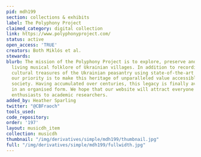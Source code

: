 ```yaml
---
pid: mdh199
section: collections & exhibits
label: The Polyphony Project
claimed_category: digital collection
link: https://www.polyphonyproject.com/
status: active
open_access: 'TRUE'
creators: Both Miklós et al.
stewards:
blurb: The mission of the Polyphony Project is to explore, preserve and present the
  living musical folklore of Ukrainian villages. In addition to recording the intangible
  cultural treasures of the Ukrainian peasantry using state-of-the-art technology,
  our priority is to make this heritage of unparalleled value accessible to contemporary
  society. Having accumulated over centuries, this legacy is finally available online
  in an organised form. We hope that our website will attract everyone from music
  enthusiasts to academic researchers.
added_by: Heather Sparling
twitter: "@CBFraoch"
tools_used:
code_repository:
order: '197'
layout: musicdh_item
collection: musicdh
thumbnail: "/img/derivatives/simple/mdh199/thumbnail.jpg"
full: "/img/derivatives/simple/mdh199/fullwidth.jpg"
---
```

